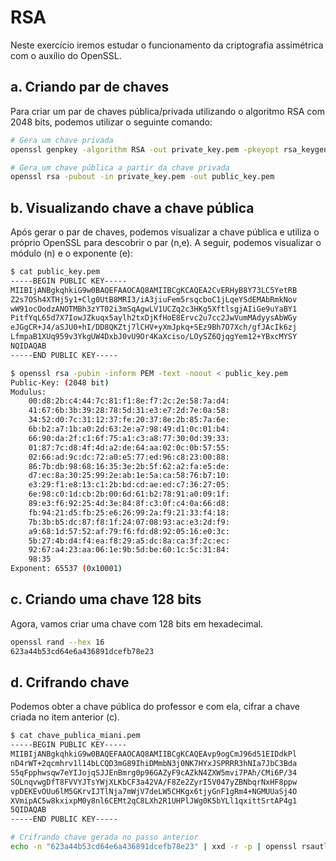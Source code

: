 # RSA

Neste exercício iremos estudar o funcionamento da criptografia assimétrica com o auxílio do OpenSSL.

## a. Criando par de chaves

Para criar um par de chaves pública/privada utilizando o algoritmo RSA com 2048 bits, podemos utilizar o seguinte comando:

```sh
# Gera um chave privada
openssl genpkey -algorithm RSA -out private_key.pem -pkeyopt rsa_keygen_bits:2048

# Gera um chave pública a partir da chave privada
openssl rsa -pubout -in private_key.pem -out public_key.pem
```

## b. Visualizando chave a chave pública

Após gerar o par de chaves, podemos visualizar a chave pública e utiliza o próprio OpenSSL para descobrir o par (n,e). A seguir, podemos visualizar o módulo (n) e o exponente (e):

```sh
$ cat public_key.pem
-----BEGIN PUBLIC KEY-----
MIIBIjANBgkqhkiG9w0BAQEFAAOCAQ8AMIIBCgKCAQEA2CvERHyB8Y73LC5YetRB
Z2s7OSh4XTHj5y1+Clg0UtB8MRI3/iA3jiuFem5rsqcboC1jLqeYSdEMAbRmkNov
wW91ocOodzANOTMBh3zYT02i3mSqAgwLV1UCZq2c3HKg5XftlsgjAIiGe9uYaBY1
PitfYqL65d7X7IowJZkuqx5aylh2txDjKfHoE8Ervc2u7cc2JwVumMAdyysAbWGy
eJGgCR+J4/aSJU0+hI/DD8QKZtj7lCHV+yXmJpkq+SEz9Bh7O7Xch/gfJAcIk6zj
LfmpaB1XUq959v3YkgUW4DxbJ0vU9Or4KaXciso/LOySZ6QjqgYem12+YBxcMYSY
NQIDAQAB
-----END PUBLIC KEY-----

$ openssl rsa -pubin -inform PEM -text -noout < public_key.pem
Public-Key: (2048 bit)
Modulus:
    00:d8:2b:c4:44:7c:81:f1:8e:f7:2c:2e:58:7a:d4:
    41:67:6b:3b:39:28:78:5d:31:e3:e7:2d:7e:0a:58:
    34:52:d0:7c:31:12:37:fe:20:37:8e:2b:85:7a:6e:
    6b:b2:a7:1b:a0:2d:63:2e:a7:98:49:d1:0c:01:b4:
    66:90:da:2f:c1:6f:75:a1:c3:a8:77:30:0d:39:33:
    01:87:7c:d8:4f:4d:a2:de:64:aa:02:0c:0b:57:55:
    02:66:ad:9c:dc:72:a0:e5:77:ed:96:c8:23:00:88:
    86:7b:db:98:68:16:35:3e:2b:5f:62:a2:fa:e5:de:
    d7:ec:8a:30:25:99:2e:ab:1e:5a:ca:58:76:b7:10:
    e3:29:f1:e8:13:c1:2b:bd:cd:ae:ed:c7:36:27:05:
    6e:98:c0:1d:cb:2b:00:6d:61:b2:78:91:a0:09:1f:
    89:e3:f6:92:25:4d:3e:84:8f:c3:0f:c4:0a:66:d8:
    fb:94:21:d5:fb:25:e6:26:99:2a:f9:21:33:f4:18:
    7b:3b:b5:dc:87:f8:1f:24:07:08:93:ac:e3:2d:f9:
    a9:68:1d:57:52:af:79:f6:fd:d8:92:05:16:e0:3c:
    5b:27:4b:d4:f4:ea:f8:29:a5:dc:8a:ca:3f:2c:ec:
    92:67:a4:23:aa:06:1e:9b:5d:be:60:1c:5c:31:84:
    98:35
Exponent: 65537 (0x10001)
```

## c. Criando uma chave 128 bits

Agora, vamos criar uma chave com 128 bits em hexadecimal.

```sh
openssl rand --hex 16
623a44b53cd64e6a436891dcefb78e23
```

## d. Crifrando chave

Podemos obter a chave pública do professor e com ela, cifrar a chave criada no item anterior (c).

```sh
$ cat chave_publica_miani.pem
-----BEGIN PUBLIC KEY-----
MIIBIjANBgkqhkiG9w0BAQEFAAOCAQ8AMIIBCgKCAQEAvp9ogCmJ96d51EIDdkPl
nD4rWT+2qcmhrv1l14bLCQD3mG89IhiDMmbN3j0NK7HYxJSPRRR3hNIa7JbC3Bda
S5qFpphwsqw7eYIJojqSJJEnBmrg0p96GAZyF9cAZkN4ZXW5mvi7PAh/CMi6P/34
SOLnqvwgDfT8FVVYJTsYWjXLKbCF3a42VA/F8Ze2ZyrI5V047yZBNbqrNxHF8ppw
vpDEKEvOUu6lM5GKrvIJTlNja7mWjV7deLW5CHKgx6tjyGnF1gRm4+NGMUUaSj4O
XVmipAC5w8kxixpM0y8nl6CEMt2qC8LXh2R1UHPlJWg0K5bYLl1qxittSrtAP4g1
5QIDAQAB
-----END PUBLIC KEY-----

# Crifrando chave gerada no passo anterior
echo -n "623a44b53cd64e6a436891dcefb78e23" | xxd -r -p | openssl rsautl -encrypt -pubin -inkey public_key.pem -out encrypted_message.bin
```
